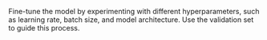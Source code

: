 Fine-tune the model by experimenting with different hyperparameters, such as learning rate, batch size, and model architecture. Use the validation set to guide this process.